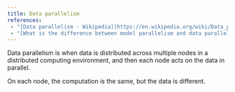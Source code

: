 ```yaml
---
title: Data parallelism
references:
 - "[Data parallelism - Wikipedia](https://en.wikipedia.org/wiki/Data_parallelism)"
 - "[What is the difference between model parallelism and data parallelism? - Quora](https://www.quora.com/What-is-the-difference-between-model-parallelism-and-data-parallelism)"
---
```

Data parallelism is when data is distributed across multiple
nodes in a distributed computing environment, and then
each node acts on the data in parallel.

On each node, the computation is the same, but the data is
different.